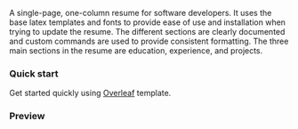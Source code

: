 A single-page, one-column resume for software developers. It uses the base latex templates and fonts to provide ease of use and installation when trying to update the resume. The different sections are clearly documented and custom commands are used to provide consistent formatting. The three main sections in the resume are education, experience, and projects.

### Quick start

Get started quickly using [Overleaf](https://www.overleaf.com/project/63a5b21c2256d573c241079c) template.

### Preview


